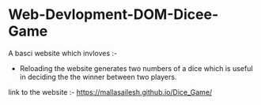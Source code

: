 # Web-Devlopment-DOM-Dicee-Game

A basci website which invloves :-
  - Reloading the website generates two numbers of a dice which is useful in deciding the the winner between two players.
    
link to the website :- https://mallasailesh.github.io/Dice_Game/
